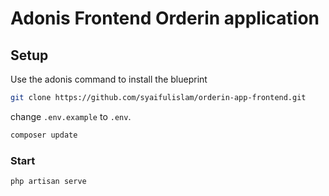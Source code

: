 # Adonis Frontend Orderin application

## Setup

Use the adonis command to install the blueprint

```bash
git clone https://github.com/syaifulislam/orderin-app-frontend.git
```

change `.env.example` to `.env`.

```bash
composer update
```

### Start

```bash
php artisan serve
```
